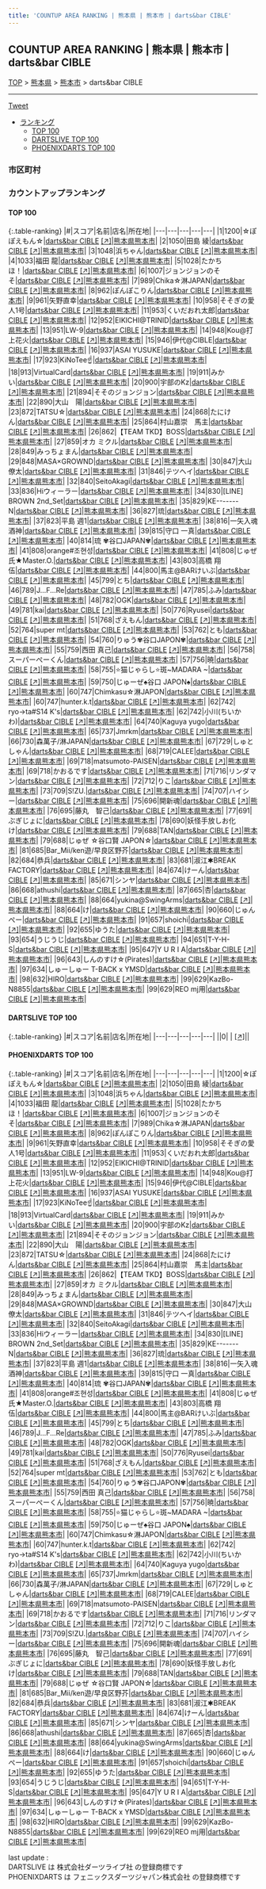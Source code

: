 ```yaml
---
title: 'COUNTUP AREA RANKING | 熊本県 | 熊本市 | darts&bar CIBLE'
---
```

## COUNTUP AREA RANKING | 熊本県 | 熊本市 | darts&bar CIBLE

[TOP](/darts/rank/) > [熊本県](/darts/rank/熊本県/) > [熊本市](/darts/rank/熊本県/熊本市/) > darts&bar CIBLE

___

<a href="https://twitter.com/share?ref_src=twsrc%5Etfw" data-text="COUNTUP AREA RANKING | 熊本県熊本市darts&bar CIBLE" class="twitter-share-button" data-hashtags="DARTSLIVE,PHOENIXDARTS,darts,ダーツ" data-show-count="false">Tweet</a>

* [ランキング](#カウントアップランキング)
    * [TOP 100](#top-100)
    * [DARTSLIVE TOP 100](#dartslive-top-100)
    * [PHOENIXDARTS TOP 100](#phoenixdarts-top-100)

### 市区町村

<ul>

</ul>

### カウントアップランキング

#### TOP 100



{:.table-ranking}
|#|スコア|名前|店名|所在地|
|---|---|---|---|---|
|1|1200|<span class="rank-name-pd">☆ぽぽえもん☆</span>|<a href="/darts/rank/shops/56606.html">darts&bar CIBLE</a> <a href="https://vs.phoenixdarts.com/jp/shop/shopDetailInfo/s_56606?s_seq=56606">[↗]</a>|<a href="/darts/rank/熊本県/熊本市">熊本県熊本市</a>|
|2|1050|<span class="rank-name-pd">田島 綾</span>|<a href="/darts/rank/shops/56606.html">darts&bar CIBLE</a> <a href="https://vs.phoenixdarts.com/jp/shop/shopDetailInfo/s_56606?s_seq=56606">[↗]</a>|<a href="/darts/rank/熊本県/熊本市">熊本県熊本市</a>|
|3|1048|<span class="rank-name-pd">浜ちゃん</span>|<a href="/darts/rank/shops/56606.html">darts&bar CIBLE</a> <a href="https://vs.phoenixdarts.com/jp/shop/shopDetailInfo/s_56606?s_seq=56606">[↗]</a>|<a href="/darts/rank/熊本県/熊本市">熊本県熊本市</a>|
|4|1033|<span class="rank-name-pd"><span class="pro-icon-pd"></span>福田 龍</span>|<a href="/darts/rank/shops/56606.html">darts&bar CIBLE</a> <a href="https://vs.phoenixdarts.com/jp/shop/shopDetailInfo/s_56606?s_seq=56606">[↗]</a>|<a href="/darts/rank/熊本県/熊本市">熊本県熊本市</a>|
|5|1028|<span class="rank-name-pd">たかちほ！</span>|<a href="/darts/rank/shops/56606.html">darts&bar CIBLE</a> <a href="https://vs.phoenixdarts.com/jp/shop/shopDetailInfo/s_56606?s_seq=56606">[↗]</a>|<a href="/darts/rank/熊本県/熊本市">熊本県熊本市</a>|
|6|1007|<span class="rank-name-pd">ジョンジョンのそそ</span>|<a href="/darts/rank/shops/56606.html">darts&bar CIBLE</a> <a href="https://vs.phoenixdarts.com/jp/shop/shopDetailInfo/s_56606?s_seq=56606">[↗]</a>|<a href="/darts/rank/熊本県/熊本市">熊本県熊本市</a>|
|7|989|<span class="rank-name-pd">Chika☆淋JAPAN</span>|<a href="/darts/rank/shops/56606.html">darts&bar CIBLE</a> <a href="https://vs.phoenixdarts.com/jp/shop/shopDetailInfo/s_56606?s_seq=56606">[↗]</a>|<a href="/darts/rank/熊本県/熊本市">熊本県熊本市</a>|
|8|962|<span class="rank-name-pd">ぽんぽこりん</span>|<a href="/darts/rank/shops/56606.html">darts&bar CIBLE</a> <a href="https://vs.phoenixdarts.com/jp/shop/shopDetailInfo/s_56606?s_seq=56606">[↗]</a>|<a href="/darts/rank/熊本県/熊本市">熊本県熊本市</a>|
|9|961|<span class="rank-name-pd">矢野直幸</span>|<a href="/darts/rank/shops/56606.html">darts&bar CIBLE</a> <a href="https://vs.phoenixdarts.com/jp/shop/shopDetailInfo/s_56606?s_seq=56606">[↗]</a>|<a href="/darts/rank/熊本県/熊本市">熊本県熊本市</a>|
|10|958|<span class="rank-name-pd">そそぎの愛人1号</span>|<a href="/darts/rank/shops/56606.html">darts&bar CIBLE</a> <a href="https://vs.phoenixdarts.com/jp/shop/shopDetailInfo/s_56606?s_seq=56606">[↗]</a>|<a href="/darts/rank/熊本県/熊本市">熊本県熊本市</a>|
|11|953|<span class="rank-name-pd">くいだおれ太郎</span>|<a href="/darts/rank/shops/56606.html">darts&bar CIBLE</a> <a href="https://vs.phoenixdarts.com/jp/shop/shopDetailInfo/s_56606?s_seq=56606">[↗]</a>|<a href="/darts/rank/熊本県/熊本市">熊本県熊本市</a>|
|12|952|<span class="rank-name-pd">EIKICHI@TRINID</span>|<a href="/darts/rank/shops/56606.html">darts&bar CIBLE</a> <a href="https://vs.phoenixdarts.com/jp/shop/shopDetailInfo/s_56606?s_seq=56606">[↗]</a>|<a href="/darts/rank/熊本県/熊本市">熊本県熊本市</a>|
|13|951|<span class="rank-name-pd">LW-9</span>|<a href="/darts/rank/shops/56606.html">darts&bar CIBLE</a> <a href="https://vs.phoenixdarts.com/jp/shop/shopDetailInfo/s_56606?s_seq=56606">[↗]</a>|<a href="/darts/rank/熊本県/熊本市">熊本県熊本市</a>|
|14|948|<span class="rank-name-pd">Kou@打上花火</span>|<a href="/darts/rank/shops/56606.html">darts&bar CIBLE</a> <a href="https://vs.phoenixdarts.com/jp/shop/shopDetailInfo/s_56606?s_seq=56606">[↗]</a>|<a href="/darts/rank/熊本県/熊本市">熊本県熊本市</a>|
|15|946|<span class="rank-name-pd">伊代@CIBLE</span>|<a href="/darts/rank/shops/56606.html">darts&bar CIBLE</a> <a href="https://vs.phoenixdarts.com/jp/shop/shopDetailInfo/s_56606?s_seq=56606">[↗]</a>|<a href="/darts/rank/熊本県/熊本市">熊本県熊本市</a>|
|16|937|<span class="rank-name-pd">ASAI YUSUKE</span>|<a href="/darts/rank/shops/56606.html">darts&bar CIBLE</a> <a href="https://vs.phoenixdarts.com/jp/shop/shopDetailInfo/s_56606?s_seq=56606">[↗]</a>|<a href="/darts/rank/熊本県/熊本市">熊本県熊本市</a>|
|17|923|<span class="rank-name-pd">KiNoTee☝️</span>|<a href="/darts/rank/shops/56606.html">darts&bar CIBLE</a> <a href="https://vs.phoenixdarts.com/jp/shop/shopDetailInfo/s_56606?s_seq=56606">[↗]</a>|<a href="/darts/rank/熊本県/熊本市">熊本県熊本市</a>|
|18|913|<span class="rank-name-pd">VirtualCard</span>|<a href="/darts/rank/shops/56606.html">darts&bar CIBLE</a> <a href="https://vs.phoenixdarts.com/jp/shop/shopDetailInfo/s_56606?s_seq=56606">[↗]</a>|<a href="/darts/rank/熊本県/熊本市">熊本県熊本市</a>|
|19|911|<span class="rank-name-pd">みかい</span>|<a href="/darts/rank/shops/56606.html">darts&bar CIBLE</a> <a href="https://vs.phoenixdarts.com/jp/shop/shopDetailInfo/s_56606?s_seq=56606">[↗]</a>|<a href="/darts/rank/熊本県/熊本市">熊本県熊本市</a>|
|20|900|<span class="rank-name-pd">宇部のKz</span>|<a href="/darts/rank/shops/56606.html">darts&bar CIBLE</a> <a href="https://vs.phoenixdarts.com/jp/shop/shopDetailInfo/s_56606?s_seq=56606">[↗]</a>|<a href="/darts/rank/熊本県/熊本市">熊本県熊本市</a>|
|21|894|<span class="rank-name-pd">そそのジョンジョン</span>|<a href="/darts/rank/shops/56606.html">darts&bar CIBLE</a> <a href="https://vs.phoenixdarts.com/jp/shop/shopDetailInfo/s_56606?s_seq=56606">[↗]</a>|<a href="/darts/rank/熊本県/熊本市">熊本県熊本市</a>|
|22|890|<span class="rank-name-pd">大山　陽</span>|<a href="/darts/rank/shops/56606.html">darts&bar CIBLE</a> <a href="https://vs.phoenixdarts.com/jp/shop/shopDetailInfo/s_56606?s_seq=56606">[↗]</a>|<a href="/darts/rank/熊本県/熊本市">熊本県熊本市</a>|
|23|872|<span class="rank-name-pd">TATSU☆</span>|<a href="/darts/rank/shops/56606.html">darts&bar CIBLE</a> <a href="https://vs.phoenixdarts.com/jp/shop/shopDetailInfo/s_56606?s_seq=56606">[↗]</a>|<a href="/darts/rank/熊本県/熊本市">熊本県熊本市</a>|
|24|868|<span class="rank-name-pd">たにけん</span>|<a href="/darts/rank/shops/56606.html">darts&bar CIBLE</a> <a href="https://vs.phoenixdarts.com/jp/shop/shopDetailInfo/s_56606?s_seq=56606">[↗]</a>|<a href="/darts/rank/熊本県/熊本市">熊本県熊本市</a>|
|25|864|<span class="rank-name-pd">村山嘉崇　馬主</span>|<a href="/darts/rank/shops/56606.html">darts&bar CIBLE</a> <a href="https://vs.phoenixdarts.com/jp/shop/shopDetailInfo/s_56606?s_seq=56606">[↗]</a>|<a href="/darts/rank/熊本県/熊本市">熊本県熊本市</a>|
|26|862|<span class="rank-name-pd">【TEAM TKD】BOSS</span>|<a href="/darts/rank/shops/56606.html">darts&bar CIBLE</a> <a href="https://vs.phoenixdarts.com/jp/shop/shopDetailInfo/s_56606?s_seq=56606">[↗]</a>|<a href="/darts/rank/熊本県/熊本市">熊本県熊本市</a>|
|27|859|<span class="rank-name-pd">オカ ミクル</span>|<a href="/darts/rank/shops/56606.html">darts&bar CIBLE</a> <a href="https://vs.phoenixdarts.com/jp/shop/shopDetailInfo/s_56606?s_seq=56606">[↗]</a>|<a href="/darts/rank/熊本県/熊本市">熊本県熊本市</a>|
|28|849|<span class="rank-name-pd">みっちょまん</span>|<a href="/darts/rank/shops/56606.html">darts&bar CIBLE</a> <a href="https://vs.phoenixdarts.com/jp/shop/shopDetailInfo/s_56606?s_seq=56606">[↗]</a>|<a href="/darts/rank/熊本県/熊本市">熊本県熊本市</a>|
|29|848|<span class="rank-name-pd">MASA×GROWND</span>|<a href="/darts/rank/shops/56606.html">darts&bar CIBLE</a> <a href="https://vs.phoenixdarts.com/jp/shop/shopDetailInfo/s_56606?s_seq=56606">[↗]</a>|<a href="/darts/rank/熊本県/熊本市">熊本県熊本市</a>|
|30|847|<span class="rank-name-pd">大山 僚太</span>|<a href="/darts/rank/shops/56606.html">darts&bar CIBLE</a> <a href="https://vs.phoenixdarts.com/jp/shop/shopDetailInfo/s_56606?s_seq=56606">[↗]</a>|<a href="/darts/rank/熊本県/熊本市">熊本県熊本市</a>|
|31|846|<span class="rank-name-pd">テツヘイ</span>|<a href="/darts/rank/shops/56606.html">darts&bar CIBLE</a> <a href="https://vs.phoenixdarts.com/jp/shop/shopDetailInfo/s_56606?s_seq=56606">[↗]</a>|<a href="/darts/rank/熊本県/熊本市">熊本県熊本市</a>|
|32|840|<span class="rank-name-pd">SeitoAkagi</span>|<a href="/darts/rank/shops/56606.html">darts&bar CIBLE</a> <a href="https://vs.phoenixdarts.com/jp/shop/shopDetailInfo/s_56606?s_seq=56606">[↗]</a>|<a href="/darts/rank/熊本県/熊本市">熊本県熊本市</a>|
|33|836|<span class="rank-name-pd">Hiウィーラー</span>|<a href="/darts/rank/shops/56606.html">darts&bar CIBLE</a> <a href="https://vs.phoenixdarts.com/jp/shop/shopDetailInfo/s_56606?s_seq=56606">[↗]</a>|<a href="/darts/rank/熊本県/熊本市">熊本県熊本市</a>|
|34|830|<span class="rank-name-pd">[LINE] BROWN 2nd_Set</span>|<a href="/darts/rank/shops/56606.html">darts&bar CIBLE</a> <a href="https://vs.phoenixdarts.com/jp/shop/shopDetailInfo/s_56606?s_seq=56606">[↗]</a>|<a href="/darts/rank/熊本県/熊本市">熊本県熊本市</a>|
|35|829|<span class="rank-name-pd">KE-------N</span>|<a href="/darts/rank/shops/56606.html">darts&bar CIBLE</a> <a href="https://vs.phoenixdarts.com/jp/shop/shopDetailInfo/s_56606?s_seq=56606">[↗]</a>|<a href="/darts/rank/熊本県/熊本市">熊本県熊本市</a>|
|36|827|<span class="rank-name-pd">琉</span>|<a href="/darts/rank/shops/56606.html">darts&bar CIBLE</a> <a href="https://vs.phoenixdarts.com/jp/shop/shopDetailInfo/s_56606?s_seq=56606">[↗]</a>|<a href="/darts/rank/熊本県/熊本市">熊本県熊本市</a>|
|37|823|<span class="rank-name-pd">平島 週1</span>|<a href="/darts/rank/shops/56606.html">darts&bar CIBLE</a> <a href="https://vs.phoenixdarts.com/jp/shop/shopDetailInfo/s_56606?s_seq=56606">[↗]</a>|<a href="/darts/rank/熊本県/熊本市">熊本県熊本市</a>|
|38|816|<span class="rank-name-pd">一矢入魂 酒神</span>|<a href="/darts/rank/shops/56606.html">darts&bar CIBLE</a> <a href="https://vs.phoenixdarts.com/jp/shop/shopDetailInfo/s_56606?s_seq=56606">[↗]</a>|<a href="/darts/rank/熊本県/熊本市">熊本県熊本市</a>|
|39|815|<span class="rank-name-pd"><span class="pro-icon-pd"></span>守口 一真</span>|<a href="/darts/rank/shops/56606.html">darts&bar CIBLE</a> <a href="https://vs.phoenixdarts.com/jp/shop/shopDetailInfo/s_56606?s_seq=56606">[↗]</a>|<a href="/darts/rank/熊本県/熊本市">熊本県熊本市</a>|
|40|814|<span class="rank-name-pd">琉 ✾谷口JAPAN✾</span>|<a href="/darts/rank/shops/56606.html">darts&bar CIBLE</a> <a href="https://vs.phoenixdarts.com/jp/shop/shopDetailInfo/s_56606?s_seq=56606">[↗]</a>|<a href="/darts/rank/熊本県/熊本市">熊本県熊本市</a>|
|41|808|<span class="rank-name-pd">orange#조현성</span>|<a href="/darts/rank/shops/56606.html">darts&bar CIBLE</a> <a href="https://vs.phoenixdarts.com/jp/shop/shopDetailInfo/s_56606?s_seq=56606">[↗]</a>|<a href="/darts/rank/熊本県/熊本市">熊本県熊本市</a>|
|41|808|<span class="rank-name-pd">じゅぜ氏★Master.O.</span>|<a href="/darts/rank/shops/56606.html">darts&bar CIBLE</a> <a href="https://vs.phoenixdarts.com/jp/shop/shopDetailInfo/s_56606?s_seq=56606">[↗]</a>|<a href="/darts/rank/熊本県/熊本市">熊本県熊本市</a>|
|43|803|<span class="rank-name-pd"><span class="pro-icon-pd"></span>高橋 翔伍</span>|<a href="/darts/rank/shops/56606.html">darts&bar CIBLE</a> <a href="https://vs.phoenixdarts.com/jp/shop/shopDetailInfo/s_56606?s_seq=56606">[↗]</a>|<a href="/darts/rank/熊本県/熊本市">熊本県熊本市</a>|
|44|800|<span class="rank-name-pd">馬主@BARけいぶ</span>|<a href="/darts/rank/shops/56606.html">darts&bar CIBLE</a> <a href="https://vs.phoenixdarts.com/jp/shop/shopDetailInfo/s_56606?s_seq=56606">[↗]</a>|<a href="/darts/rank/熊本県/熊本市">熊本県熊本市</a>|
|45|799|<span class="rank-name-pd">とち</span>|<a href="/darts/rank/shops/56606.html">darts&bar CIBLE</a> <a href="https://vs.phoenixdarts.com/jp/shop/shopDetailInfo/s_56606?s_seq=56606">[↗]</a>|<a href="/darts/rank/熊本県/熊本市">熊本県熊本市</a>|
|46|789|<span class="rank-name-pd">J...F...Re</span>|<a href="/darts/rank/shops/56606.html">darts&bar CIBLE</a> <a href="https://vs.phoenixdarts.com/jp/shop/shopDetailInfo/s_56606?s_seq=56606">[↗]</a>|<a href="/darts/rank/熊本県/熊本市">熊本県熊本市</a>|
|47|785|<span class="rank-name-pd">ふみ</span>|<a href="/darts/rank/shops/56606.html">darts&bar CIBLE</a> <a href="https://vs.phoenixdarts.com/jp/shop/shopDetailInfo/s_56606?s_seq=56606">[↗]</a>|<a href="/darts/rank/熊本県/熊本市">熊本県熊本市</a>|
|48|782|<span class="rank-name-pd">OGK</span>|<a href="/darts/rank/shops/56606.html">darts&bar CIBLE</a> <a href="https://vs.phoenixdarts.com/jp/shop/shopDetailInfo/s_56606?s_seq=56606">[↗]</a>|<a href="/darts/rank/熊本県/熊本市">熊本県熊本市</a>|
|49|781|<span class="rank-name-pd">kai</span>|<a href="/darts/rank/shops/56606.html">darts&bar CIBLE</a> <a href="https://vs.phoenixdarts.com/jp/shop/shopDetailInfo/s_56606?s_seq=56606">[↗]</a>|<a href="/darts/rank/熊本県/熊本市">熊本県熊本市</a>|
|50|776|<span class="rank-name-pd">Ryusei</span>|<a href="/darts/rank/shops/56606.html">darts&bar CIBLE</a> <a href="https://vs.phoenixdarts.com/jp/shop/shopDetailInfo/s_56606?s_seq=56606">[↗]</a>|<a href="/darts/rank/熊本県/熊本市">熊本県熊本市</a>|
|51|768|<span class="rank-name-pd">ざえもん</span>|<a href="/darts/rank/shops/56606.html">darts&bar CIBLE</a> <a href="https://vs.phoenixdarts.com/jp/shop/shopDetailInfo/s_56606?s_seq=56606">[↗]</a>|<a href="/darts/rank/熊本県/熊本市">熊本県熊本市</a>|
|52|764|<span class="rank-name-pd">super mt</span>|<a href="/darts/rank/shops/56606.html">darts&bar CIBLE</a> <a href="https://vs.phoenixdarts.com/jp/shop/shopDetailInfo/s_56606?s_seq=56606">[↗]</a>|<a href="/darts/rank/熊本県/熊本市">熊本県熊本市</a>|
|53|762|<span class="rank-name-pd">とも</span>|<a href="/darts/rank/shops/56606.html">darts&bar CIBLE</a> <a href="https://vs.phoenixdarts.com/jp/shop/shopDetailInfo/s_56606?s_seq=56606">[↗]</a>|<a href="/darts/rank/熊本県/熊本市">熊本県熊本市</a>|
|54|760|<span class="rank-name-pd">りゅう✾谷口JAPON✾</span>|<a href="/darts/rank/shops/56606.html">darts&bar CIBLE</a> <a href="https://vs.phoenixdarts.com/jp/shop/shopDetailInfo/s_56606?s_seq=56606">[↗]</a>|<a href="/darts/rank/熊本県/熊本市">熊本県熊本市</a>|
|55|759|<span class="rank-name-pd"><span class="pro-icon-pd"></span>西田 真己</span>|<a href="/darts/rank/shops/56606.html">darts&bar CIBLE</a> <a href="https://vs.phoenixdarts.com/jp/shop/shopDetailInfo/s_56606?s_seq=56606">[↗]</a>|<a href="/darts/rank/熊本県/熊本市">熊本県熊本市</a>|
|56|758|<span class="rank-name-pd">スーパーぺーくん</span>|<a href="/darts/rank/shops/56606.html">darts&bar CIBLE</a> <a href="https://vs.phoenixdarts.com/jp/shop/shopDetailInfo/s_56606?s_seq=56606">[↗]</a>|<a href="/darts/rank/熊本県/熊本市">熊本県熊本市</a>|
|57|756|<span class="rank-name-pd">暁</span>|<a href="/darts/rank/shops/56606.html">darts&bar CIBLE</a> <a href="https://vs.phoenixdarts.com/jp/shop/shopDetailInfo/s_56606?s_seq=56606">[↗]</a>|<a href="/darts/rank/熊本県/熊本市">熊本県熊本市</a>|
|58|755|<span class="rank-name-pd">⭐️猫じゃらし⭐️斑~MADARA ~</span>|<a href="/darts/rank/shops/56606.html">darts&bar CIBLE</a> <a href="https://vs.phoenixdarts.com/jp/shop/shopDetailInfo/s_56606?s_seq=56606">[↗]</a>|<a href="/darts/rank/熊本県/熊本市">熊本県熊本市</a>|
|59|750|<span class="rank-name-pd">じゅーぜ♠谷口 JAPON♠</span>|<a href="/darts/rank/shops/56606.html">darts&bar CIBLE</a> <a href="https://vs.phoenixdarts.com/jp/shop/shopDetailInfo/s_56606?s_seq=56606">[↗]</a>|<a href="/darts/rank/熊本県/熊本市">熊本県熊本市</a>|
|60|747|<span class="rank-name-pd">Chimkasu☆淋JAPON</span>|<a href="/darts/rank/shops/56606.html">darts&bar CIBLE</a> <a href="https://vs.phoenixdarts.com/jp/shop/shopDetailInfo/s_56606?s_seq=56606">[↗]</a>|<a href="/darts/rank/熊本県/熊本市">熊本県熊本市</a>|
|60|747|<span class="rank-name-pd">hunter.k.t</span>|<a href="/darts/rank/shops/56606.html">darts&bar CIBLE</a> <a href="https://vs.phoenixdarts.com/jp/shop/shopDetailInfo/s_56606?s_seq=56606">[↗]</a>|<a href="/darts/rank/熊本県/熊本市">熊本県熊本市</a>|
|62|742|<span class="rank-name-pd"> ryo→ta#S14 K&#x27;s</span>|<a href="/darts/rank/shops/56606.html">darts&bar CIBLE</a> <a href="https://vs.phoenixdarts.com/jp/shop/shopDetailInfo/s_56606?s_seq=56606">[↗]</a>|<a href="/darts/rank/熊本県/熊本市">熊本県熊本市</a>|
|62|742|<span class="rank-name-pd">小川(ちいかわ)</span>|<a href="/darts/rank/shops/56606.html">darts&bar CIBLE</a> <a href="https://vs.phoenixdarts.com/jp/shop/shopDetailInfo/s_56606?s_seq=56606">[↗]</a>|<a href="/darts/rank/熊本県/熊本市">熊本県熊本市</a>|
|64|740|<span class="rank-name-pd">Kaguya yugo</span>|<a href="/darts/rank/shops/56606.html">darts&bar CIBLE</a> <a href="https://vs.phoenixdarts.com/jp/shop/shopDetailInfo/s_56606?s_seq=56606">[↗]</a>|<a href="/darts/rank/熊本県/熊本市">熊本県熊本市</a>|
|65|737|<span class="rank-name-pd">Jmrkm</span>|<a href="/darts/rank/shops/56606.html">darts&bar CIBLE</a> <a href="https://vs.phoenixdarts.com/jp/shop/shopDetailInfo/s_56606?s_seq=56606">[↗]</a>|<a href="/darts/rank/熊本県/熊本市">熊本県熊本市</a>|
|66|730|<span class="rank-name-pd">森萬子/淋JAPAN</span>|<a href="/darts/rank/shops/56606.html">darts&bar CIBLE</a> <a href="https://vs.phoenixdarts.com/jp/shop/shopDetailInfo/s_56606?s_seq=56606">[↗]</a>|<a href="/darts/rank/熊本県/熊本市">熊本県熊本市</a>|
|67|729|<span class="rank-name-pd">しゅとしゃん</span>|<a href="/darts/rank/shops/56606.html">darts&bar CIBLE</a> <a href="https://vs.phoenixdarts.com/jp/shop/shopDetailInfo/s_56606?s_seq=56606">[↗]</a>|<a href="/darts/rank/熊本県/熊本市">熊本県熊本市</a>|
|68|719|<span class="rank-name-pd">CALEE</span>|<a href="/darts/rank/shops/56606.html">darts&bar CIBLE</a> <a href="https://vs.phoenixdarts.com/jp/shop/shopDetailInfo/s_56606?s_seq=56606">[↗]</a>|<a href="/darts/rank/熊本県/熊本市">熊本県熊本市</a>|
|69|718|<span class="rank-name-pd">matsumoto-PAISEN</span>|<a href="/darts/rank/shops/56606.html">darts&bar CIBLE</a> <a href="https://vs.phoenixdarts.com/jp/shop/shopDetailInfo/s_56606?s_seq=56606">[↗]</a>|<a href="/darts/rank/熊本県/熊本市">熊本県熊本市</a>|
|69|718|<span class="rank-name-pd">かおるです</span>|<a href="/darts/rank/shops/56606.html">darts&bar CIBLE</a> <a href="https://vs.phoenixdarts.com/jp/shop/shopDetailInfo/s_56606?s_seq=56606">[↗]</a>|<a href="/darts/rank/熊本県/熊本市">熊本県熊本市</a>|
|71|716|<span class="rank-name-pd">リンダマン</span>|<a href="/darts/rank/shops/56606.html">darts&bar CIBLE</a> <a href="https://vs.phoenixdarts.com/jp/shop/shopDetailInfo/s_56606?s_seq=56606">[↗]</a>|<a href="/darts/rank/熊本県/熊本市">熊本県熊本市</a>|
|72|712|<span class="rank-name-pd">りこ</span>|<a href="/darts/rank/shops/56606.html">darts&bar CIBLE</a> <a href="https://vs.phoenixdarts.com/jp/shop/shopDetailInfo/s_56606?s_seq=56606">[↗]</a>|<a href="/darts/rank/熊本県/熊本市">熊本県熊本市</a>|
|73|709|<span class="rank-name-pd">S!ZU.</span>|<a href="/darts/rank/shops/56606.html">darts&bar CIBLE</a> <a href="https://vs.phoenixdarts.com/jp/shop/shopDetailInfo/s_56606?s_seq=56606">[↗]</a>|<a href="/darts/rank/熊本県/熊本市">熊本県熊本市</a>|
|74|707|<span class="rank-name-pd">ハイシー</span>|<a href="/darts/rank/shops/56606.html">darts&bar CIBLE</a> <a href="https://vs.phoenixdarts.com/jp/shop/shopDetailInfo/s_56606?s_seq=56606">[↗]</a>|<a href="/darts/rank/熊本県/熊本市">熊本県熊本市</a>|
|75|696|<span class="rank-name-pd">開新魂</span>|<a href="/darts/rank/shops/56606.html">darts&bar CIBLE</a> <a href="https://vs.phoenixdarts.com/jp/shop/shopDetailInfo/s_56606?s_seq=56606">[↗]</a>|<a href="/darts/rank/熊本県/熊本市">熊本県熊本市</a>|
|76|695|<span class="rank-name-pd">藤丸　智己</span>|<a href="/darts/rank/shops/56606.html">darts&bar CIBLE</a> <a href="https://vs.phoenixdarts.com/jp/shop/shopDetailInfo/s_56606?s_seq=56606">[↗]</a>|<a href="/darts/rank/熊本県/熊本市">熊本県熊本市</a>|
|77|691|<span class="rank-name-pd">ぶぎじょに</span>|<a href="/darts/rank/shops/56606.html">darts&bar CIBLE</a> <a href="https://vs.phoenixdarts.com/jp/shop/shopDetailInfo/s_56606?s_seq=56606">[↗]</a>|<a href="/darts/rank/熊本県/熊本市">熊本県熊本市</a>|
|78|690|<span class="rank-name-pd">妖怪手放しお化け</span>|<a href="/darts/rank/shops/56606.html">darts&bar CIBLE</a> <a href="https://vs.phoenixdarts.com/jp/shop/shopDetailInfo/s_56606?s_seq=56606">[↗]</a>|<a href="/darts/rank/熊本県/熊本市">熊本県熊本市</a>|
|79|688|<span class="rank-name-pd">TAN</span>|<a href="/darts/rank/shops/56606.html">darts&bar CIBLE</a> <a href="https://vs.phoenixdarts.com/jp/shop/shopDetailInfo/s_56606?s_seq=56606">[↗]</a>|<a href="/darts/rank/熊本県/熊本市">熊本県熊本市</a>|
|79|688|<span class="rank-name-pd">じゅぜ ☆谷口賢 JAPON☆</span>|<a href="/darts/rank/shops/56606.html">darts&bar CIBLE</a> <a href="https://vs.phoenixdarts.com/jp/shop/shopDetailInfo/s_56606?s_seq=56606">[↗]</a>|<a href="/darts/rank/熊本県/熊本市">熊本県熊本市</a>|
|81|685|<span class="rank-name-pd">Bar_Mii/ken遊/早良区野芥</span>|<a href="/darts/rank/shops/56606.html">darts&bar CIBLE</a> <a href="https://vs.phoenixdarts.com/jp/shop/shopDetailInfo/s_56606?s_seq=56606">[↗]</a>|<a href="/darts/rank/熊本県/熊本市">熊本県熊本市</a>|
|82|684|<span class="rank-name-pd">恭兵</span>|<a href="/darts/rank/shops/56606.html">darts&bar CIBLE</a> <a href="https://vs.phoenixdarts.com/jp/shop/shopDetailInfo/s_56606?s_seq=56606">[↗]</a>|<a href="/darts/rank/熊本県/熊本市">熊本県熊本市</a>|
|83|681|<span class="rank-name-pd">淑江✱BREAK FACTORY</span>|<a href="/darts/rank/shops/56606.html">darts&bar CIBLE</a> <a href="https://vs.phoenixdarts.com/jp/shop/shopDetailInfo/s_56606?s_seq=56606">[↗]</a>|<a href="/darts/rank/熊本県/熊本市">熊本県熊本市</a>|
|84|674|<span class="rank-name-pd">けーん</span>|<a href="/darts/rank/shops/56606.html">darts&bar CIBLE</a> <a href="https://vs.phoenixdarts.com/jp/shop/shopDetailInfo/s_56606?s_seq=56606">[↗]</a>|<a href="/darts/rank/熊本県/熊本市">熊本県熊本市</a>|
|85|671|<span class="rank-name-pd">シンヤ</span>|<a href="/darts/rank/shops/56606.html">darts&bar CIBLE</a> <a href="https://vs.phoenixdarts.com/jp/shop/shopDetailInfo/s_56606?s_seq=56606">[↗]</a>|<a href="/darts/rank/熊本県/熊本市">熊本県熊本市</a>|
|86|668|<span class="rank-name-pd">athushi</span>|<a href="/darts/rank/shops/56606.html">darts&bar CIBLE</a> <a href="https://vs.phoenixdarts.com/jp/shop/shopDetailInfo/s_56606?s_seq=56606">[↗]</a>|<a href="/darts/rank/熊本県/熊本市">熊本県熊本市</a>|
|87|665|<span class="rank-name-pd">杏</span>|<a href="/darts/rank/shops/56606.html">darts&bar CIBLE</a> <a href="https://vs.phoenixdarts.com/jp/shop/shopDetailInfo/s_56606?s_seq=56606">[↗]</a>|<a href="/darts/rank/熊本県/熊本市">熊本県熊本市</a>|
|88|664|<span class="rank-name-pd">yukina@SwingArms</span>|<a href="/darts/rank/shops/56606.html">darts&bar CIBLE</a> <a href="https://vs.phoenixdarts.com/jp/shop/shopDetailInfo/s_56606?s_seq=56606">[↗]</a>|<a href="/darts/rank/熊本県/熊本市">熊本県熊本市</a>|
|88|664|<span class="rank-name-pd">け</span>|<a href="/darts/rank/shops/56606.html">darts&bar CIBLE</a> <a href="https://vs.phoenixdarts.com/jp/shop/shopDetailInfo/s_56606?s_seq=56606">[↗]</a>|<a href="/darts/rank/熊本県/熊本市">熊本県熊本市</a>|
|90|660|<span class="rank-name-pd">じゅんぺー</span>|<a href="/darts/rank/shops/56606.html">darts&bar CIBLE</a> <a href="https://vs.phoenixdarts.com/jp/shop/shopDetailInfo/s_56606?s_seq=56606">[↗]</a>|<a href="/darts/rank/熊本県/熊本市">熊本県熊本市</a>|
|91|657|<span class="rank-name-pd">shoichi</span>|<a href="/darts/rank/shops/56606.html">darts&bar CIBLE</a> <a href="https://vs.phoenixdarts.com/jp/shop/shopDetailInfo/s_56606?s_seq=56606">[↗]</a>|<a href="/darts/rank/熊本県/熊本市">熊本県熊本市</a>|
|92|655|<span class="rank-name-pd">ゆうた</span>|<a href="/darts/rank/shops/56606.html">darts&bar CIBLE</a> <a href="https://vs.phoenixdarts.com/jp/shop/shopDetailInfo/s_56606?s_seq=56606">[↗]</a>|<a href="/darts/rank/熊本県/熊本市">熊本県熊本市</a>|
|93|654|<span class="rank-name-pd">うじうじ</span>|<a href="/darts/rank/shops/56606.html">darts&bar CIBLE</a> <a href="https://vs.phoenixdarts.com/jp/shop/shopDetailInfo/s_56606?s_seq=56606">[↗]</a>|<a href="/darts/rank/熊本県/熊本市">熊本県熊本市</a>|
|94|651|<span class="rank-name-pd">T-Y-H-S</span>|<a href="/darts/rank/shops/56606.html">darts&bar CIBLE</a> <a href="https://vs.phoenixdarts.com/jp/shop/shopDetailInfo/s_56606?s_seq=56606">[↗]</a>|<a href="/darts/rank/熊本県/熊本市">熊本県熊本市</a>|
|95|647|<span class="rank-name-pd">Y U R I A</span>|<a href="/darts/rank/shops/56606.html">darts&bar CIBLE</a> <a href="https://vs.phoenixdarts.com/jp/shop/shopDetailInfo/s_56606?s_seq=56606">[↗]</a>|<a href="/darts/rank/熊本県/熊本市">熊本県熊本市</a>|
|96|643|<span class="rank-name-pd">しんのすけ☆(Pirates)</span>|<a href="/darts/rank/shops/56606.html">darts&bar CIBLE</a> <a href="https://vs.phoenixdarts.com/jp/shop/shopDetailInfo/s_56606?s_seq=56606">[↗]</a>|<a href="/darts/rank/熊本県/熊本市">熊本県熊本市</a>|
|97|634|<span class="rank-name-pd">しゅーしゅー T-BACK x YMSD</span>|<a href="/darts/rank/shops/56606.html">darts&bar CIBLE</a> <a href="https://vs.phoenixdarts.com/jp/shop/shopDetailInfo/s_56606?s_seq=56606">[↗]</a>|<a href="/darts/rank/熊本県/熊本市">熊本県熊本市</a>|
|98|632|<span class="rank-name-pd">HIRO</span>|<a href="/darts/rank/shops/56606.html">darts&bar CIBLE</a> <a href="https://vs.phoenixdarts.com/jp/shop/shopDetailInfo/s_56606?s_seq=56606">[↗]</a>|<a href="/darts/rank/熊本県/熊本市">熊本県熊本市</a>|
|99|629|<span class="rank-name-pd">KazBo-N8855</span>|<a href="/darts/rank/shops/56606.html">darts&bar CIBLE</a> <a href="https://vs.phoenixdarts.com/jp/shop/shopDetailInfo/s_56606?s_seq=56606">[↗]</a>|<a href="/darts/rank/熊本県/熊本市">熊本県熊本市</a>|
|99|629|<span class="rank-name-pd">REO mj用</span>|<a href="/darts/rank/shops/56606.html">darts&bar CIBLE</a> <a href="https://vs.phoenixdarts.com/jp/shop/shopDetailInfo/s_56606?s_seq=56606">[↗]</a>|<a href="/darts/rank/熊本県/熊本市">熊本県熊本市</a>|


#### DARTSLIVE TOP 100



{:.table-ranking}
|#|スコア|名前|店名|所在地|
|---|---|---|---|---|
||0|<span class="rank-name-dl"> </span>|<a href="/darts/rank/shops/.html"></a> <a href="">[↗]</a>|<a href="/darts/rank//"></a>|


#### PHOENIXDARTS TOP 100



{:.table-ranking}
|#|スコア|名前|店名|所在地|
|---|---|---|---|---|
|1|1200|<span class="rank-name-pd">☆ぽぽえもん☆</span>|<a href="/darts/rank/shops/56606.html">darts&bar CIBLE</a> <a href="https://vs.phoenixdarts.com/jp/shop/shopDetailInfo/s_56606?s_seq=56606">[↗]</a>|<a href="/darts/rank/熊本県/熊本市">熊本県熊本市</a>|
|2|1050|<span class="rank-name-pd">田島 綾</span>|<a href="/darts/rank/shops/56606.html">darts&bar CIBLE</a> <a href="https://vs.phoenixdarts.com/jp/shop/shopDetailInfo/s_56606?s_seq=56606">[↗]</a>|<a href="/darts/rank/熊本県/熊本市">熊本県熊本市</a>|
|3|1048|<span class="rank-name-pd">浜ちゃん</span>|<a href="/darts/rank/shops/56606.html">darts&bar CIBLE</a> <a href="https://vs.phoenixdarts.com/jp/shop/shopDetailInfo/s_56606?s_seq=56606">[↗]</a>|<a href="/darts/rank/熊本県/熊本市">熊本県熊本市</a>|
|4|1033|<span class="rank-name-pd"><span class="pro-icon-pd"></span>福田 龍</span>|<a href="/darts/rank/shops/56606.html">darts&bar CIBLE</a> <a href="https://vs.phoenixdarts.com/jp/shop/shopDetailInfo/s_56606?s_seq=56606">[↗]</a>|<a href="/darts/rank/熊本県/熊本市">熊本県熊本市</a>|
|5|1028|<span class="rank-name-pd">たかちほ！</span>|<a href="/darts/rank/shops/56606.html">darts&bar CIBLE</a> <a href="https://vs.phoenixdarts.com/jp/shop/shopDetailInfo/s_56606?s_seq=56606">[↗]</a>|<a href="/darts/rank/熊本県/熊本市">熊本県熊本市</a>|
|6|1007|<span class="rank-name-pd">ジョンジョンのそそ</span>|<a href="/darts/rank/shops/56606.html">darts&bar CIBLE</a> <a href="https://vs.phoenixdarts.com/jp/shop/shopDetailInfo/s_56606?s_seq=56606">[↗]</a>|<a href="/darts/rank/熊本県/熊本市">熊本県熊本市</a>|
|7|989|<span class="rank-name-pd">Chika☆淋JAPAN</span>|<a href="/darts/rank/shops/56606.html">darts&bar CIBLE</a> <a href="https://vs.phoenixdarts.com/jp/shop/shopDetailInfo/s_56606?s_seq=56606">[↗]</a>|<a href="/darts/rank/熊本県/熊本市">熊本県熊本市</a>|
|8|962|<span class="rank-name-pd">ぽんぽこりん</span>|<a href="/darts/rank/shops/56606.html">darts&bar CIBLE</a> <a href="https://vs.phoenixdarts.com/jp/shop/shopDetailInfo/s_56606?s_seq=56606">[↗]</a>|<a href="/darts/rank/熊本県/熊本市">熊本県熊本市</a>|
|9|961|<span class="rank-name-pd">矢野直幸</span>|<a href="/darts/rank/shops/56606.html">darts&bar CIBLE</a> <a href="https://vs.phoenixdarts.com/jp/shop/shopDetailInfo/s_56606?s_seq=56606">[↗]</a>|<a href="/darts/rank/熊本県/熊本市">熊本県熊本市</a>|
|10|958|<span class="rank-name-pd">そそぎの愛人1号</span>|<a href="/darts/rank/shops/56606.html">darts&bar CIBLE</a> <a href="https://vs.phoenixdarts.com/jp/shop/shopDetailInfo/s_56606?s_seq=56606">[↗]</a>|<a href="/darts/rank/熊本県/熊本市">熊本県熊本市</a>|
|11|953|<span class="rank-name-pd">くいだおれ太郎</span>|<a href="/darts/rank/shops/56606.html">darts&bar CIBLE</a> <a href="https://vs.phoenixdarts.com/jp/shop/shopDetailInfo/s_56606?s_seq=56606">[↗]</a>|<a href="/darts/rank/熊本県/熊本市">熊本県熊本市</a>|
|12|952|<span class="rank-name-pd">EIKICHI@TRINID</span>|<a href="/darts/rank/shops/56606.html">darts&bar CIBLE</a> <a href="https://vs.phoenixdarts.com/jp/shop/shopDetailInfo/s_56606?s_seq=56606">[↗]</a>|<a href="/darts/rank/熊本県/熊本市">熊本県熊本市</a>|
|13|951|<span class="rank-name-pd">LW-9</span>|<a href="/darts/rank/shops/56606.html">darts&bar CIBLE</a> <a href="https://vs.phoenixdarts.com/jp/shop/shopDetailInfo/s_56606?s_seq=56606">[↗]</a>|<a href="/darts/rank/熊本県/熊本市">熊本県熊本市</a>|
|14|948|<span class="rank-name-pd">Kou@打上花火</span>|<a href="/darts/rank/shops/56606.html">darts&bar CIBLE</a> <a href="https://vs.phoenixdarts.com/jp/shop/shopDetailInfo/s_56606?s_seq=56606">[↗]</a>|<a href="/darts/rank/熊本県/熊本市">熊本県熊本市</a>|
|15|946|<span class="rank-name-pd">伊代@CIBLE</span>|<a href="/darts/rank/shops/56606.html">darts&bar CIBLE</a> <a href="https://vs.phoenixdarts.com/jp/shop/shopDetailInfo/s_56606?s_seq=56606">[↗]</a>|<a href="/darts/rank/熊本県/熊本市">熊本県熊本市</a>|
|16|937|<span class="rank-name-pd">ASAI YUSUKE</span>|<a href="/darts/rank/shops/56606.html">darts&bar CIBLE</a> <a href="https://vs.phoenixdarts.com/jp/shop/shopDetailInfo/s_56606?s_seq=56606">[↗]</a>|<a href="/darts/rank/熊本県/熊本市">熊本県熊本市</a>|
|17|923|<span class="rank-name-pd">KiNoTee☝️</span>|<a href="/darts/rank/shops/56606.html">darts&bar CIBLE</a> <a href="https://vs.phoenixdarts.com/jp/shop/shopDetailInfo/s_56606?s_seq=56606">[↗]</a>|<a href="/darts/rank/熊本県/熊本市">熊本県熊本市</a>|
|18|913|<span class="rank-name-pd">VirtualCard</span>|<a href="/darts/rank/shops/56606.html">darts&bar CIBLE</a> <a href="https://vs.phoenixdarts.com/jp/shop/shopDetailInfo/s_56606?s_seq=56606">[↗]</a>|<a href="/darts/rank/熊本県/熊本市">熊本県熊本市</a>|
|19|911|<span class="rank-name-pd">みかい</span>|<a href="/darts/rank/shops/56606.html">darts&bar CIBLE</a> <a href="https://vs.phoenixdarts.com/jp/shop/shopDetailInfo/s_56606?s_seq=56606">[↗]</a>|<a href="/darts/rank/熊本県/熊本市">熊本県熊本市</a>|
|20|900|<span class="rank-name-pd">宇部のKz</span>|<a href="/darts/rank/shops/56606.html">darts&bar CIBLE</a> <a href="https://vs.phoenixdarts.com/jp/shop/shopDetailInfo/s_56606?s_seq=56606">[↗]</a>|<a href="/darts/rank/熊本県/熊本市">熊本県熊本市</a>|
|21|894|<span class="rank-name-pd">そそのジョンジョン</span>|<a href="/darts/rank/shops/56606.html">darts&bar CIBLE</a> <a href="https://vs.phoenixdarts.com/jp/shop/shopDetailInfo/s_56606?s_seq=56606">[↗]</a>|<a href="/darts/rank/熊本県/熊本市">熊本県熊本市</a>|
|22|890|<span class="rank-name-pd">大山　陽</span>|<a href="/darts/rank/shops/56606.html">darts&bar CIBLE</a> <a href="https://vs.phoenixdarts.com/jp/shop/shopDetailInfo/s_56606?s_seq=56606">[↗]</a>|<a href="/darts/rank/熊本県/熊本市">熊本県熊本市</a>|
|23|872|<span class="rank-name-pd">TATSU☆</span>|<a href="/darts/rank/shops/56606.html">darts&bar CIBLE</a> <a href="https://vs.phoenixdarts.com/jp/shop/shopDetailInfo/s_56606?s_seq=56606">[↗]</a>|<a href="/darts/rank/熊本県/熊本市">熊本県熊本市</a>|
|24|868|<span class="rank-name-pd">たにけん</span>|<a href="/darts/rank/shops/56606.html">darts&bar CIBLE</a> <a href="https://vs.phoenixdarts.com/jp/shop/shopDetailInfo/s_56606?s_seq=56606">[↗]</a>|<a href="/darts/rank/熊本県/熊本市">熊本県熊本市</a>|
|25|864|<span class="rank-name-pd">村山嘉崇　馬主</span>|<a href="/darts/rank/shops/56606.html">darts&bar CIBLE</a> <a href="https://vs.phoenixdarts.com/jp/shop/shopDetailInfo/s_56606?s_seq=56606">[↗]</a>|<a href="/darts/rank/熊本県/熊本市">熊本県熊本市</a>|
|26|862|<span class="rank-name-pd">【TEAM TKD】BOSS</span>|<a href="/darts/rank/shops/56606.html">darts&bar CIBLE</a> <a href="https://vs.phoenixdarts.com/jp/shop/shopDetailInfo/s_56606?s_seq=56606">[↗]</a>|<a href="/darts/rank/熊本県/熊本市">熊本県熊本市</a>|
|27|859|<span class="rank-name-pd">オカ ミクル</span>|<a href="/darts/rank/shops/56606.html">darts&bar CIBLE</a> <a href="https://vs.phoenixdarts.com/jp/shop/shopDetailInfo/s_56606?s_seq=56606">[↗]</a>|<a href="/darts/rank/熊本県/熊本市">熊本県熊本市</a>|
|28|849|<span class="rank-name-pd">みっちょまん</span>|<a href="/darts/rank/shops/56606.html">darts&bar CIBLE</a> <a href="https://vs.phoenixdarts.com/jp/shop/shopDetailInfo/s_56606?s_seq=56606">[↗]</a>|<a href="/darts/rank/熊本県/熊本市">熊本県熊本市</a>|
|29|848|<span class="rank-name-pd">MASA×GROWND</span>|<a href="/darts/rank/shops/56606.html">darts&bar CIBLE</a> <a href="https://vs.phoenixdarts.com/jp/shop/shopDetailInfo/s_56606?s_seq=56606">[↗]</a>|<a href="/darts/rank/熊本県/熊本市">熊本県熊本市</a>|
|30|847|<span class="rank-name-pd">大山 僚太</span>|<a href="/darts/rank/shops/56606.html">darts&bar CIBLE</a> <a href="https://vs.phoenixdarts.com/jp/shop/shopDetailInfo/s_56606?s_seq=56606">[↗]</a>|<a href="/darts/rank/熊本県/熊本市">熊本県熊本市</a>|
|31|846|<span class="rank-name-pd">テツヘイ</span>|<a href="/darts/rank/shops/56606.html">darts&bar CIBLE</a> <a href="https://vs.phoenixdarts.com/jp/shop/shopDetailInfo/s_56606?s_seq=56606">[↗]</a>|<a href="/darts/rank/熊本県/熊本市">熊本県熊本市</a>|
|32|840|<span class="rank-name-pd">SeitoAkagi</span>|<a href="/darts/rank/shops/56606.html">darts&bar CIBLE</a> <a href="https://vs.phoenixdarts.com/jp/shop/shopDetailInfo/s_56606?s_seq=56606">[↗]</a>|<a href="/darts/rank/熊本県/熊本市">熊本県熊本市</a>|
|33|836|<span class="rank-name-pd">Hiウィーラー</span>|<a href="/darts/rank/shops/56606.html">darts&bar CIBLE</a> <a href="https://vs.phoenixdarts.com/jp/shop/shopDetailInfo/s_56606?s_seq=56606">[↗]</a>|<a href="/darts/rank/熊本県/熊本市">熊本県熊本市</a>|
|34|830|<span class="rank-name-pd">[LINE] BROWN 2nd_Set</span>|<a href="/darts/rank/shops/56606.html">darts&bar CIBLE</a> <a href="https://vs.phoenixdarts.com/jp/shop/shopDetailInfo/s_56606?s_seq=56606">[↗]</a>|<a href="/darts/rank/熊本県/熊本市">熊本県熊本市</a>|
|35|829|<span class="rank-name-pd">KE-------N</span>|<a href="/darts/rank/shops/56606.html">darts&bar CIBLE</a> <a href="https://vs.phoenixdarts.com/jp/shop/shopDetailInfo/s_56606?s_seq=56606">[↗]</a>|<a href="/darts/rank/熊本県/熊本市">熊本県熊本市</a>|
|36|827|<span class="rank-name-pd">琉</span>|<a href="/darts/rank/shops/56606.html">darts&bar CIBLE</a> <a href="https://vs.phoenixdarts.com/jp/shop/shopDetailInfo/s_56606?s_seq=56606">[↗]</a>|<a href="/darts/rank/熊本県/熊本市">熊本県熊本市</a>|
|37|823|<span class="rank-name-pd">平島 週1</span>|<a href="/darts/rank/shops/56606.html">darts&bar CIBLE</a> <a href="https://vs.phoenixdarts.com/jp/shop/shopDetailInfo/s_56606?s_seq=56606">[↗]</a>|<a href="/darts/rank/熊本県/熊本市">熊本県熊本市</a>|
|38|816|<span class="rank-name-pd">一矢入魂 酒神</span>|<a href="/darts/rank/shops/56606.html">darts&bar CIBLE</a> <a href="https://vs.phoenixdarts.com/jp/shop/shopDetailInfo/s_56606?s_seq=56606">[↗]</a>|<a href="/darts/rank/熊本県/熊本市">熊本県熊本市</a>|
|39|815|<span class="rank-name-pd"><span class="pro-icon-pd"></span>守口 一真</span>|<a href="/darts/rank/shops/56606.html">darts&bar CIBLE</a> <a href="https://vs.phoenixdarts.com/jp/shop/shopDetailInfo/s_56606?s_seq=56606">[↗]</a>|<a href="/darts/rank/熊本県/熊本市">熊本県熊本市</a>|
|40|814|<span class="rank-name-pd">琉 ✾谷口JAPAN✾</span>|<a href="/darts/rank/shops/56606.html">darts&bar CIBLE</a> <a href="https://vs.phoenixdarts.com/jp/shop/shopDetailInfo/s_56606?s_seq=56606">[↗]</a>|<a href="/darts/rank/熊本県/熊本市">熊本県熊本市</a>|
|41|808|<span class="rank-name-pd">orange#조현성</span>|<a href="/darts/rank/shops/56606.html">darts&bar CIBLE</a> <a href="https://vs.phoenixdarts.com/jp/shop/shopDetailInfo/s_56606?s_seq=56606">[↗]</a>|<a href="/darts/rank/熊本県/熊本市">熊本県熊本市</a>|
|41|808|<span class="rank-name-pd">じゅぜ氏★Master.O.</span>|<a href="/darts/rank/shops/56606.html">darts&bar CIBLE</a> <a href="https://vs.phoenixdarts.com/jp/shop/shopDetailInfo/s_56606?s_seq=56606">[↗]</a>|<a href="/darts/rank/熊本県/熊本市">熊本県熊本市</a>|
|43|803|<span class="rank-name-pd"><span class="pro-icon-pd"></span>高橋 翔伍</span>|<a href="/darts/rank/shops/56606.html">darts&bar CIBLE</a> <a href="https://vs.phoenixdarts.com/jp/shop/shopDetailInfo/s_56606?s_seq=56606">[↗]</a>|<a href="/darts/rank/熊本県/熊本市">熊本県熊本市</a>|
|44|800|<span class="rank-name-pd">馬主@BARけいぶ</span>|<a href="/darts/rank/shops/56606.html">darts&bar CIBLE</a> <a href="https://vs.phoenixdarts.com/jp/shop/shopDetailInfo/s_56606?s_seq=56606">[↗]</a>|<a href="/darts/rank/熊本県/熊本市">熊本県熊本市</a>|
|45|799|<span class="rank-name-pd">とち</span>|<a href="/darts/rank/shops/56606.html">darts&bar CIBLE</a> <a href="https://vs.phoenixdarts.com/jp/shop/shopDetailInfo/s_56606?s_seq=56606">[↗]</a>|<a href="/darts/rank/熊本県/熊本市">熊本県熊本市</a>|
|46|789|<span class="rank-name-pd">J...F...Re</span>|<a href="/darts/rank/shops/56606.html">darts&bar CIBLE</a> <a href="https://vs.phoenixdarts.com/jp/shop/shopDetailInfo/s_56606?s_seq=56606">[↗]</a>|<a href="/darts/rank/熊本県/熊本市">熊本県熊本市</a>|
|47|785|<span class="rank-name-pd">ふみ</span>|<a href="/darts/rank/shops/56606.html">darts&bar CIBLE</a> <a href="https://vs.phoenixdarts.com/jp/shop/shopDetailInfo/s_56606?s_seq=56606">[↗]</a>|<a href="/darts/rank/熊本県/熊本市">熊本県熊本市</a>|
|48|782|<span class="rank-name-pd">OGK</span>|<a href="/darts/rank/shops/56606.html">darts&bar CIBLE</a> <a href="https://vs.phoenixdarts.com/jp/shop/shopDetailInfo/s_56606?s_seq=56606">[↗]</a>|<a href="/darts/rank/熊本県/熊本市">熊本県熊本市</a>|
|49|781|<span class="rank-name-pd">kai</span>|<a href="/darts/rank/shops/56606.html">darts&bar CIBLE</a> <a href="https://vs.phoenixdarts.com/jp/shop/shopDetailInfo/s_56606?s_seq=56606">[↗]</a>|<a href="/darts/rank/熊本県/熊本市">熊本県熊本市</a>|
|50|776|<span class="rank-name-pd">Ryusei</span>|<a href="/darts/rank/shops/56606.html">darts&bar CIBLE</a> <a href="https://vs.phoenixdarts.com/jp/shop/shopDetailInfo/s_56606?s_seq=56606">[↗]</a>|<a href="/darts/rank/熊本県/熊本市">熊本県熊本市</a>|
|51|768|<span class="rank-name-pd">ざえもん</span>|<a href="/darts/rank/shops/56606.html">darts&bar CIBLE</a> <a href="https://vs.phoenixdarts.com/jp/shop/shopDetailInfo/s_56606?s_seq=56606">[↗]</a>|<a href="/darts/rank/熊本県/熊本市">熊本県熊本市</a>|
|52|764|<span class="rank-name-pd">super mt</span>|<a href="/darts/rank/shops/56606.html">darts&bar CIBLE</a> <a href="https://vs.phoenixdarts.com/jp/shop/shopDetailInfo/s_56606?s_seq=56606">[↗]</a>|<a href="/darts/rank/熊本県/熊本市">熊本県熊本市</a>|
|53|762|<span class="rank-name-pd">とも</span>|<a href="/darts/rank/shops/56606.html">darts&bar CIBLE</a> <a href="https://vs.phoenixdarts.com/jp/shop/shopDetailInfo/s_56606?s_seq=56606">[↗]</a>|<a href="/darts/rank/熊本県/熊本市">熊本県熊本市</a>|
|54|760|<span class="rank-name-pd">りゅう✾谷口JAPON✾</span>|<a href="/darts/rank/shops/56606.html">darts&bar CIBLE</a> <a href="https://vs.phoenixdarts.com/jp/shop/shopDetailInfo/s_56606?s_seq=56606">[↗]</a>|<a href="/darts/rank/熊本県/熊本市">熊本県熊本市</a>|
|55|759|<span class="rank-name-pd"><span class="pro-icon-pd"></span>西田 真己</span>|<a href="/darts/rank/shops/56606.html">darts&bar CIBLE</a> <a href="https://vs.phoenixdarts.com/jp/shop/shopDetailInfo/s_56606?s_seq=56606">[↗]</a>|<a href="/darts/rank/熊本県/熊本市">熊本県熊本市</a>|
|56|758|<span class="rank-name-pd">スーパーぺーくん</span>|<a href="/darts/rank/shops/56606.html">darts&bar CIBLE</a> <a href="https://vs.phoenixdarts.com/jp/shop/shopDetailInfo/s_56606?s_seq=56606">[↗]</a>|<a href="/darts/rank/熊本県/熊本市">熊本県熊本市</a>|
|57|756|<span class="rank-name-pd">暁</span>|<a href="/darts/rank/shops/56606.html">darts&bar CIBLE</a> <a href="https://vs.phoenixdarts.com/jp/shop/shopDetailInfo/s_56606?s_seq=56606">[↗]</a>|<a href="/darts/rank/熊本県/熊本市">熊本県熊本市</a>|
|58|755|<span class="rank-name-pd">⭐️猫じゃらし⭐️斑~MADARA ~</span>|<a href="/darts/rank/shops/56606.html">darts&bar CIBLE</a> <a href="https://vs.phoenixdarts.com/jp/shop/shopDetailInfo/s_56606?s_seq=56606">[↗]</a>|<a href="/darts/rank/熊本県/熊本市">熊本県熊本市</a>|
|59|750|<span class="rank-name-pd">じゅーぜ♠谷口 JAPON♠</span>|<a href="/darts/rank/shops/56606.html">darts&bar CIBLE</a> <a href="https://vs.phoenixdarts.com/jp/shop/shopDetailInfo/s_56606?s_seq=56606">[↗]</a>|<a href="/darts/rank/熊本県/熊本市">熊本県熊本市</a>|
|60|747|<span class="rank-name-pd">Chimkasu☆淋JAPON</span>|<a href="/darts/rank/shops/56606.html">darts&bar CIBLE</a> <a href="https://vs.phoenixdarts.com/jp/shop/shopDetailInfo/s_56606?s_seq=56606">[↗]</a>|<a href="/darts/rank/熊本県/熊本市">熊本県熊本市</a>|
|60|747|<span class="rank-name-pd">hunter.k.t</span>|<a href="/darts/rank/shops/56606.html">darts&bar CIBLE</a> <a href="https://vs.phoenixdarts.com/jp/shop/shopDetailInfo/s_56606?s_seq=56606">[↗]</a>|<a href="/darts/rank/熊本県/熊本市">熊本県熊本市</a>|
|62|742|<span class="rank-name-pd"> ryo→ta#S14 K&#x27;s</span>|<a href="/darts/rank/shops/56606.html">darts&bar CIBLE</a> <a href="https://vs.phoenixdarts.com/jp/shop/shopDetailInfo/s_56606?s_seq=56606">[↗]</a>|<a href="/darts/rank/熊本県/熊本市">熊本県熊本市</a>|
|62|742|<span class="rank-name-pd">小川(ちいかわ)</span>|<a href="/darts/rank/shops/56606.html">darts&bar CIBLE</a> <a href="https://vs.phoenixdarts.com/jp/shop/shopDetailInfo/s_56606?s_seq=56606">[↗]</a>|<a href="/darts/rank/熊本県/熊本市">熊本県熊本市</a>|
|64|740|<span class="rank-name-pd">Kaguya yugo</span>|<a href="/darts/rank/shops/56606.html">darts&bar CIBLE</a> <a href="https://vs.phoenixdarts.com/jp/shop/shopDetailInfo/s_56606?s_seq=56606">[↗]</a>|<a href="/darts/rank/熊本県/熊本市">熊本県熊本市</a>|
|65|737|<span class="rank-name-pd">Jmrkm</span>|<a href="/darts/rank/shops/56606.html">darts&bar CIBLE</a> <a href="https://vs.phoenixdarts.com/jp/shop/shopDetailInfo/s_56606?s_seq=56606">[↗]</a>|<a href="/darts/rank/熊本県/熊本市">熊本県熊本市</a>|
|66|730|<span class="rank-name-pd">森萬子/淋JAPAN</span>|<a href="/darts/rank/shops/56606.html">darts&bar CIBLE</a> <a href="https://vs.phoenixdarts.com/jp/shop/shopDetailInfo/s_56606?s_seq=56606">[↗]</a>|<a href="/darts/rank/熊本県/熊本市">熊本県熊本市</a>|
|67|729|<span class="rank-name-pd">しゅとしゃん</span>|<a href="/darts/rank/shops/56606.html">darts&bar CIBLE</a> <a href="https://vs.phoenixdarts.com/jp/shop/shopDetailInfo/s_56606?s_seq=56606">[↗]</a>|<a href="/darts/rank/熊本県/熊本市">熊本県熊本市</a>|
|68|719|<span class="rank-name-pd">CALEE</span>|<a href="/darts/rank/shops/56606.html">darts&bar CIBLE</a> <a href="https://vs.phoenixdarts.com/jp/shop/shopDetailInfo/s_56606?s_seq=56606">[↗]</a>|<a href="/darts/rank/熊本県/熊本市">熊本県熊本市</a>|
|69|718|<span class="rank-name-pd">matsumoto-PAISEN</span>|<a href="/darts/rank/shops/56606.html">darts&bar CIBLE</a> <a href="https://vs.phoenixdarts.com/jp/shop/shopDetailInfo/s_56606?s_seq=56606">[↗]</a>|<a href="/darts/rank/熊本県/熊本市">熊本県熊本市</a>|
|69|718|<span class="rank-name-pd">かおるです</span>|<a href="/darts/rank/shops/56606.html">darts&bar CIBLE</a> <a href="https://vs.phoenixdarts.com/jp/shop/shopDetailInfo/s_56606?s_seq=56606">[↗]</a>|<a href="/darts/rank/熊本県/熊本市">熊本県熊本市</a>|
|71|716|<span class="rank-name-pd">リンダマン</span>|<a href="/darts/rank/shops/56606.html">darts&bar CIBLE</a> <a href="https://vs.phoenixdarts.com/jp/shop/shopDetailInfo/s_56606?s_seq=56606">[↗]</a>|<a href="/darts/rank/熊本県/熊本市">熊本県熊本市</a>|
|72|712|<span class="rank-name-pd">りこ</span>|<a href="/darts/rank/shops/56606.html">darts&bar CIBLE</a> <a href="https://vs.phoenixdarts.com/jp/shop/shopDetailInfo/s_56606?s_seq=56606">[↗]</a>|<a href="/darts/rank/熊本県/熊本市">熊本県熊本市</a>|
|73|709|<span class="rank-name-pd">S!ZU.</span>|<a href="/darts/rank/shops/56606.html">darts&bar CIBLE</a> <a href="https://vs.phoenixdarts.com/jp/shop/shopDetailInfo/s_56606?s_seq=56606">[↗]</a>|<a href="/darts/rank/熊本県/熊本市">熊本県熊本市</a>|
|74|707|<span class="rank-name-pd">ハイシー</span>|<a href="/darts/rank/shops/56606.html">darts&bar CIBLE</a> <a href="https://vs.phoenixdarts.com/jp/shop/shopDetailInfo/s_56606?s_seq=56606">[↗]</a>|<a href="/darts/rank/熊本県/熊本市">熊本県熊本市</a>|
|75|696|<span class="rank-name-pd">開新魂</span>|<a href="/darts/rank/shops/56606.html">darts&bar CIBLE</a> <a href="https://vs.phoenixdarts.com/jp/shop/shopDetailInfo/s_56606?s_seq=56606">[↗]</a>|<a href="/darts/rank/熊本県/熊本市">熊本県熊本市</a>|
|76|695|<span class="rank-name-pd">藤丸　智己</span>|<a href="/darts/rank/shops/56606.html">darts&bar CIBLE</a> <a href="https://vs.phoenixdarts.com/jp/shop/shopDetailInfo/s_56606?s_seq=56606">[↗]</a>|<a href="/darts/rank/熊本県/熊本市">熊本県熊本市</a>|
|77|691|<span class="rank-name-pd">ぶぎじょに</span>|<a href="/darts/rank/shops/56606.html">darts&bar CIBLE</a> <a href="https://vs.phoenixdarts.com/jp/shop/shopDetailInfo/s_56606?s_seq=56606">[↗]</a>|<a href="/darts/rank/熊本県/熊本市">熊本県熊本市</a>|
|78|690|<span class="rank-name-pd">妖怪手放しお化け</span>|<a href="/darts/rank/shops/56606.html">darts&bar CIBLE</a> <a href="https://vs.phoenixdarts.com/jp/shop/shopDetailInfo/s_56606?s_seq=56606">[↗]</a>|<a href="/darts/rank/熊本県/熊本市">熊本県熊本市</a>|
|79|688|<span class="rank-name-pd">TAN</span>|<a href="/darts/rank/shops/56606.html">darts&bar CIBLE</a> <a href="https://vs.phoenixdarts.com/jp/shop/shopDetailInfo/s_56606?s_seq=56606">[↗]</a>|<a href="/darts/rank/熊本県/熊本市">熊本県熊本市</a>|
|79|688|<span class="rank-name-pd">じゅぜ ☆谷口賢 JAPON☆</span>|<a href="/darts/rank/shops/56606.html">darts&bar CIBLE</a> <a href="https://vs.phoenixdarts.com/jp/shop/shopDetailInfo/s_56606?s_seq=56606">[↗]</a>|<a href="/darts/rank/熊本県/熊本市">熊本県熊本市</a>|
|81|685|<span class="rank-name-pd">Bar_Mii/ken遊/早良区野芥</span>|<a href="/darts/rank/shops/56606.html">darts&bar CIBLE</a> <a href="https://vs.phoenixdarts.com/jp/shop/shopDetailInfo/s_56606?s_seq=56606">[↗]</a>|<a href="/darts/rank/熊本県/熊本市">熊本県熊本市</a>|
|82|684|<span class="rank-name-pd">恭兵</span>|<a href="/darts/rank/shops/56606.html">darts&bar CIBLE</a> <a href="https://vs.phoenixdarts.com/jp/shop/shopDetailInfo/s_56606?s_seq=56606">[↗]</a>|<a href="/darts/rank/熊本県/熊本市">熊本県熊本市</a>|
|83|681|<span class="rank-name-pd">淑江✱BREAK FACTORY</span>|<a href="/darts/rank/shops/56606.html">darts&bar CIBLE</a> <a href="https://vs.phoenixdarts.com/jp/shop/shopDetailInfo/s_56606?s_seq=56606">[↗]</a>|<a href="/darts/rank/熊本県/熊本市">熊本県熊本市</a>|
|84|674|<span class="rank-name-pd">けーん</span>|<a href="/darts/rank/shops/56606.html">darts&bar CIBLE</a> <a href="https://vs.phoenixdarts.com/jp/shop/shopDetailInfo/s_56606?s_seq=56606">[↗]</a>|<a href="/darts/rank/熊本県/熊本市">熊本県熊本市</a>|
|85|671|<span class="rank-name-pd">シンヤ</span>|<a href="/darts/rank/shops/56606.html">darts&bar CIBLE</a> <a href="https://vs.phoenixdarts.com/jp/shop/shopDetailInfo/s_56606?s_seq=56606">[↗]</a>|<a href="/darts/rank/熊本県/熊本市">熊本県熊本市</a>|
|86|668|<span class="rank-name-pd">athushi</span>|<a href="/darts/rank/shops/56606.html">darts&bar CIBLE</a> <a href="https://vs.phoenixdarts.com/jp/shop/shopDetailInfo/s_56606?s_seq=56606">[↗]</a>|<a href="/darts/rank/熊本県/熊本市">熊本県熊本市</a>|
|87|665|<span class="rank-name-pd">杏</span>|<a href="/darts/rank/shops/56606.html">darts&bar CIBLE</a> <a href="https://vs.phoenixdarts.com/jp/shop/shopDetailInfo/s_56606?s_seq=56606">[↗]</a>|<a href="/darts/rank/熊本県/熊本市">熊本県熊本市</a>|
|88|664|<span class="rank-name-pd">yukina@SwingArms</span>|<a href="/darts/rank/shops/56606.html">darts&bar CIBLE</a> <a href="https://vs.phoenixdarts.com/jp/shop/shopDetailInfo/s_56606?s_seq=56606">[↗]</a>|<a href="/darts/rank/熊本県/熊本市">熊本県熊本市</a>|
|88|664|<span class="rank-name-pd">け</span>|<a href="/darts/rank/shops/56606.html">darts&bar CIBLE</a> <a href="https://vs.phoenixdarts.com/jp/shop/shopDetailInfo/s_56606?s_seq=56606">[↗]</a>|<a href="/darts/rank/熊本県/熊本市">熊本県熊本市</a>|
|90|660|<span class="rank-name-pd">じゅんぺー</span>|<a href="/darts/rank/shops/56606.html">darts&bar CIBLE</a> <a href="https://vs.phoenixdarts.com/jp/shop/shopDetailInfo/s_56606?s_seq=56606">[↗]</a>|<a href="/darts/rank/熊本県/熊本市">熊本県熊本市</a>|
|91|657|<span class="rank-name-pd">shoichi</span>|<a href="/darts/rank/shops/56606.html">darts&bar CIBLE</a> <a href="https://vs.phoenixdarts.com/jp/shop/shopDetailInfo/s_56606?s_seq=56606">[↗]</a>|<a href="/darts/rank/熊本県/熊本市">熊本県熊本市</a>|
|92|655|<span class="rank-name-pd">ゆうた</span>|<a href="/darts/rank/shops/56606.html">darts&bar CIBLE</a> <a href="https://vs.phoenixdarts.com/jp/shop/shopDetailInfo/s_56606?s_seq=56606">[↗]</a>|<a href="/darts/rank/熊本県/熊本市">熊本県熊本市</a>|
|93|654|<span class="rank-name-pd">うじうじ</span>|<a href="/darts/rank/shops/56606.html">darts&bar CIBLE</a> <a href="https://vs.phoenixdarts.com/jp/shop/shopDetailInfo/s_56606?s_seq=56606">[↗]</a>|<a href="/darts/rank/熊本県/熊本市">熊本県熊本市</a>|
|94|651|<span class="rank-name-pd">T-Y-H-S</span>|<a href="/darts/rank/shops/56606.html">darts&bar CIBLE</a> <a href="https://vs.phoenixdarts.com/jp/shop/shopDetailInfo/s_56606?s_seq=56606">[↗]</a>|<a href="/darts/rank/熊本県/熊本市">熊本県熊本市</a>|
|95|647|<span class="rank-name-pd">Y U R I A</span>|<a href="/darts/rank/shops/56606.html">darts&bar CIBLE</a> <a href="https://vs.phoenixdarts.com/jp/shop/shopDetailInfo/s_56606?s_seq=56606">[↗]</a>|<a href="/darts/rank/熊本県/熊本市">熊本県熊本市</a>|
|96|643|<span class="rank-name-pd">しんのすけ☆(Pirates)</span>|<a href="/darts/rank/shops/56606.html">darts&bar CIBLE</a> <a href="https://vs.phoenixdarts.com/jp/shop/shopDetailInfo/s_56606?s_seq=56606">[↗]</a>|<a href="/darts/rank/熊本県/熊本市">熊本県熊本市</a>|
|97|634|<span class="rank-name-pd">しゅーしゅー T-BACK x YMSD</span>|<a href="/darts/rank/shops/56606.html">darts&bar CIBLE</a> <a href="https://vs.phoenixdarts.com/jp/shop/shopDetailInfo/s_56606?s_seq=56606">[↗]</a>|<a href="/darts/rank/熊本県/熊本市">熊本県熊本市</a>|
|98|632|<span class="rank-name-pd">HIRO</span>|<a href="/darts/rank/shops/56606.html">darts&bar CIBLE</a> <a href="https://vs.phoenixdarts.com/jp/shop/shopDetailInfo/s_56606?s_seq=56606">[↗]</a>|<a href="/darts/rank/熊本県/熊本市">熊本県熊本市</a>|
|99|629|<span class="rank-name-pd">KazBo-N8855</span>|<a href="/darts/rank/shops/56606.html">darts&bar CIBLE</a> <a href="https://vs.phoenixdarts.com/jp/shop/shopDetailInfo/s_56606?s_seq=56606">[↗]</a>|<a href="/darts/rank/熊本県/熊本市">熊本県熊本市</a>|
|99|629|<span class="rank-name-pd">REO mj用</span>|<a href="/darts/rank/shops/56606.html">darts&bar CIBLE</a> <a href="https://vs.phoenixdarts.com/jp/shop/shopDetailInfo/s_56606?s_seq=56606">[↗]</a>|<a href="/darts/rank/熊本県/熊本市">熊本県熊本市</a>|


<div class="footer border-top border-gray-light mt-5 pt-3 text-right text-gray">
    last update : <span style="font-weight: italic" id="foot_last_modified"></span><br />
    DARTSLIVE は 株式会社ダーツライブ社 の登録商標です<br />
    PHOENIXDARTS は フェニックスダーツジャパン株式会社 の登録商標です<br />
</div>

<script src="https://cdnjs.cloudflare.com/ajax/libs/jquery.tablesorter/2.31.3/js/jquery.tablesorter.min.js" integrity="sha512-qzgd5cYSZcosqpzpn7zF2ZId8f/8CHmFKZ8j7mU4OUXTNRd5g+ZHBPsgKEwoqxCtdQvExE5LprwwPAgoicguNg==" crossorigin="anonymous" referrerpolicy="no-referrer"></script>
<link rel="stylesheet" href="https://cdnjs.cloudflare.com/ajax/libs/jquery.tablesorter/2.31.3/css/theme.default.min.css" integrity="sha512-wghhOJkjQX0Lh3NSWvNKeZ0ZpNn+SPVXX1Qyc9OCaogADktxrBiBdKGDoqVUOyhStvMBmJQ8ZdMHiR3wuEq8+w==" crossorigin="anonymous" referrerpolicy="no-referrer" />
<script>
$(function() {
    $(".table-ranking").tablesorter({sortList:[[0, 0]]});
    $("#foot_last_modified").text(formatDate(new Date(document.lastModified), 'yyyy-MM-dd HH:mm:ss'));
});
</script>

<script async src="https://platform.twitter.com/widgets.js" charset="utf-8"></script>